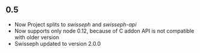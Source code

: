 ## 0.5

- Now Project splits to *swisseph* and *swisseph-api*
- Now supports only node 0.12, because of C addon API is not compatible with older version
- Swisseph updated to version 2.0.0
